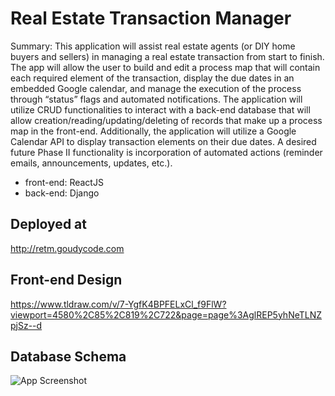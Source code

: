 # Real Estate Transaction Manager
Summary: This application will assist real estate agents (or DIY home buyers and sellers) in managing a real estate transaction from start to finish. The app will allow the user to build and edit a process map that will contain each required element of the transaction, display the due dates in an embedded Google calendar, and manage the execution of the process through “status” flags and automated notifications.  The application will utilize CRUD functionalities to interact with a back-end database that will allow creation/reading/updating/deleting of records that make up a process map in the front-end.  Additionally, the application will utilize a Google Calendar API to display transaction elements on their due dates. A desired future Phase II functionality is incorporation of automated actions (reminder emails, announcements, updates, etc.).

- front-end: ReactJS
- back-end: Django

## Deployed at
http://retm.goudycode.com

## Front-end Design
https://www.tldraw.com/v/7-YgfK4BPFELxCl_f9FlW?viewport=4580%2C85%2C819%2C722&page=page%3AglREP5yhNeTLNZpjSz--d

## Database Schema
![App Screenshot](https://github.com/ivangoudyrev/my_personal_project/blob/main/RTMdbSchemaV4.png)